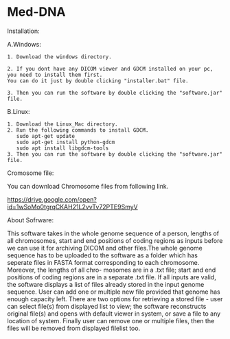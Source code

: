 # Med-DNA
Installation: 

A.Windows:

    1. Download the windows directory.
  
    2. If you dont have any DICOM viewer and GDCM installed on your pc, you need to install them first.
    You can do it just by double clicking "installer.bat" file. 
    
    3. Then you can run the software by double clicking the "software.jar" file.
    
B.Linux:
  
    1. Download the Linux_Mac directory. 
    2. Run the following commands to install GDCM. 
       sudo apt-get update
       sudo apt-get install python-gdcm
       sudo apt install libgdcm-tools
    3. Then you can run the software by double clicking the "software.jar" file.

Cromosome file:

You can download Chromosome files from following link.

https://drive.google.com/open?id=1wSoMo0tgrqCKAH21L2vvTv72PTE9SmyV

About Sofrware:

This software takes in the whole genome sequence of a person, lengths of all chromosomes, start
and end positions of coding regions as inputs before we can use it for archiving DICOM and
other files.The whole genome sequence has to be uploaded to the software as a folder which has seperate
files in FASTA format corresponding to each chromosome.  Moreover, the lengths of all chro-
mosomes are in a .txt file; start and end positions of coding regions are in a separate .txt file.
If all inputs are valid, the software displays a list of files already stored in the input genome
sequence.  User can add one or multiple new file provided that genome has enough capacity
left. There are two options for retrieving a stored file - user can select file(s) from displayed list
to view; the software reconstructs original file(s) and opens with default viewer in system, or
save a file to any location of system. Finally user can remove one or multiple files, then the files
will be removed from displayed filelist too.

